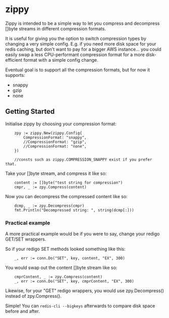 # zippy

Zippy is intended to be a simple way to let you compress and decompress []byte streams in different compression formats.

It is useful for giving you the option to switch compression types by changing a very simple config.  E.g. if you need 
more disk space for your redis caching, but don't want to pay for a bigger AWS instance... you could easily swap a less 
CPU-performant compression format for a more disk-efficient format with a simple config change.

Eventual goal is to support all the compression formats, but for now it supports:
   * snappy
   * gzip
   * none

## Getting Started

Initialise zippy by choosing your compression format:
```
    zpy := zippy.New(zippy.Config{
        CompressionFormat: "snappy",
        //CompressionFormat: "gzip",
        //CompressionFormat: "none",
    })
    
    //consts such as zippy.COMPRESSION_SNAPPY exist if you prefer that.
```

Take your []byte stream, and compress it like so:
```
    content := []byte("test string for compression")
    cmpr, _ := zpy.Compress(content)
```

Now you can decompress the compressed content like so:
```
    dcmp, _ := zpy.Decompress(cmpr)
    fmt.Println("Decompressed string: ", string(dcmp[:]))

```

### Practical example

A more practical example would be if you were to say, change your redigo GET/SET wrappers.

So if your redigo SET methods looked something like this: 
```
    _, err := conn.Do("SET", key, content, "EX", 300)
```
    
You would swap out the content []byte stream like so:
``` 
    cmprContent, _ := zpy.Compress(content)
    _, err := conn.Do("SET", key, cmprContent, "EX", 300)
```
      
Likewise, for your  "GET" redigo wrappers, you would use zpy.Decompress() instead of zpy.Compress().
    
Simple!  You can `redis-cli --bigkeys` afterwards to compare disk space before and after. 
